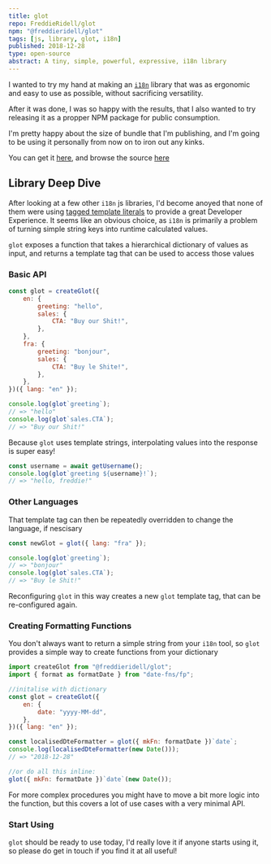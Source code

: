 ```yaml
---
title: glot
repo: FreddieRidell/glot
npm: "@freddieridell/glot"
tags: [js, library, glot, i18n]
published: 2018-12-28
type: open-source
abstract: A tiny, simple, powerful, expressive, i18n library
---
```


I wanted to try my hand at making an [`i18n`][i18n] library that was as ergonomic and easy to use as possible, without sacrificing versatility.

After it was done, I was so happy with the results, that I also wanted to try releasing it as a propper NPM package for public consumption.

I'm pretty happy about the size of bundle that I'm publishing, and I'm going to be using it personally from now on to iron out any kinks.

You can get it [here][npm], and browse the source [here][repo]

## Library Deep Dive

After looking at a few other `i18n` js libraries, I'd become anoyed that none of them were using [tagged template literals][templates] to provide a great Developer Experience. It seems like an obvious choice, as `i18n` is primarily a problem of turning simple string keys into runtime calculated values.

`glot` exposes a function that takes a hierarchical dictionary of values as input, and returns a template tag that can be used to access those values

### Basic API

```js
const glot = createGlot({
	en: {
		greeting: "hello",
		sales: {
			CTA: "Buy our Shit!",
		},
	},
	fra: {
		greeting: "bonjour",
		sales: {
			CTA: "Buy le Shite!",
		},
	},
})({ lang: "en" });

console.log(glot`greeting`);
// => "hello"
console.log(glot`sales.CTA`);
// => "Buy our Shit!"
```

Because `glot` uses template strings, interpolating values into the response is super easy!

```javascript
const username = await getUsername();
console.log(glot`greeting ${username}!`);
// => "hello, freddie!"
```

### Other Languages

That template tag can then be repeatedly overridden to change the language, if nescisary

```javascript
const newGlot = glot({ lang: "fra" });

console.log(glot`greeting`);
// => "bonjour"
console.log(glot`sales.CTA`);
// => "Buy le Shit!"
```

Reconfiguring `glot` in this way creates a new `glot` template tag, that can be re-configured again.

### Creating Formatting Functions

You don't always want to return a simple string from your `i18n` tool, so `glot` provides a simple way to create functions from your dictionary

```javascript
import createGlot from "@freddieridell/glot";
import { format as formatDate } from "date-fns/fp";

//initalise with dictionary
const glot = createGlot({
	en: {
		date: "yyyy-MM-dd",
	},
})({ lang: "en" });

const localisedDteFormatter = glot({ mkFn: formatDate })`date`;
console.log(localisedDteFormatter(new Date()));
// => "2018-12-28"

//or do all this inline:
glot({ mkFn: formatDate })`date`(new Date());
```

For more complex procedures you might have to move a bit more logic into the function, but this covers a lot of use cases with a very minimal API.

### Start Using

`glot` should be ready to use today, I'd really love it if anyone starts using it, so please do get in touch if you find it at all useful!

[templates]: https://developer.mozilla.org/en-US/docs/Web/JavaScript/Reference/Template_literals
[i18n]: https://en.wikipedia.org/wiki/Internationalization_and_localization
[repo]: https://github.com/FreddieRidell/glot
[npm]: https://www.npmjs.com/package/@freddieridell/glot
